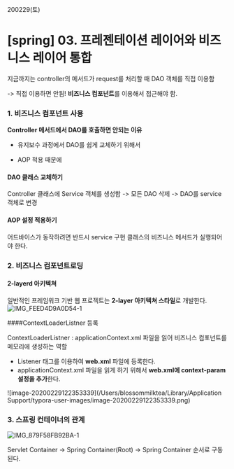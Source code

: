 200229(토)

# [spring] 03. 프레젠테이션 레이어와 비즈니스 레이어 통합



지금까지는 controller의 메서드가 request를 처리할 때 DAO 객체를 직접 이용함

-> 직접 이용하면 안됨! **비즈니스 컴포넌트**를 이용해서 접근해야 함.



### 1. 비즈니스 컴포넌트 사용

 **Controller 메서드에서 DAO를 호출하면 안되는 이유**

- 유지보수 과정에서 DAO를 쉽게 교체하기 위해서

- AOP 적용 때문에

  

#### DAO 클래스 교체하기

Controller 클래스에 Service 객체를 생성함 -> 모든 DAO 삭제 -> DAO를 service 객체로 변경



#### AOP 설정 적용하기

어드바이스가 동작하려면 반드시  service 구현 클래스의 비즈니스 메서드가 실행되어야 한다.





### 2. 비즈니스 컴포넌트로딩

#### 2-layerd 아키텍쳐

일반적인 프레임워크 기반 웹 프로젝트는 **2-layer 아키텍쳐 스타일**로 개발한다.![IMG_FEED4D9A0D54-1](/Users/blossommilktea/Downloads/IMG_FEED4D9A0D54-1.jpeg)





####ContextLoaderListner 등록

ContextLoaderListner : applicationContext.xml 파일을 읽어 비즈니스 컴포넌트를 메모리에 생성하는 역할



- Listener 태그를 이용하여  **web.xml** 파일에 등록한다.
- applicationContext.xml 파일을 읽게 하기 위해서 **web.xml에 context-param 설정을 추가**한다.

![image-20200229122353339](/Users/blossommilktea/Library/Application Support/typora-user-images/image-20200229122353339.png)





### 3. 스프링 컨테이너의 관계

![IMG_879F58FB92BA-1](/Users/blossommilktea/Downloads/IMG_879F58FB92BA-1.jpeg)

Servlet Container -> Spring Container(Root) -> Spring Container 순서로 구동된다.

